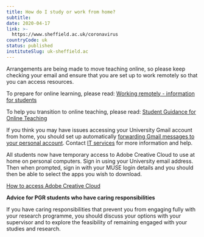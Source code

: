 ```yaml
---
title: How do I study or work from home?
subtitle: 
date: 2020-04-17
link: >-
  https://www.sheffield.ac.uk/coronavirus
countryCode: uk
status: published
instituteSlug: uk-sheffield.ac
---
```

Arrangements are being made to move teaching online, so please keep checking your email and ensure that you are set up to work remotely so that you can access resources.

To prepare for online learning, please read: [Working remotely - information for students](https://www.sheffield.ac.uk/it-services/remote/students)

To help you transition to online teaching, please read: [Student Guidance for Online Teaching](https://www.sheffield.ac.uk/apse/digital/teachonlinestudents)

If you think you may have issues accessing your University Gmail account from home, you should set up automatically [forwarding Gmail messages to your personal account](https://support.google.com/mail/answer/10957?hl=en). Contact [IT services](https://www.sheffield.ac.uk/it-services) for more information and help.

All students now have temporary access to Adobe Creative Cloud to use at home on personal computers. Sign in using your University email address. Then when prompted, sign in with your MUSE login details and you should then be able to select the apps you wish to download.

[How to access Adobe Creative Cloud](https://www.sheffield.ac.uk/it-services/software/adobeccsitelicense)

**Advice for PGR students who have caring responsibilities**

If you have caring responsibilities that prevent you from engaging fully with your research programme, you should discuss your options with your supervisor and to explore the feasibility of remaining engaged with your studies and research.
